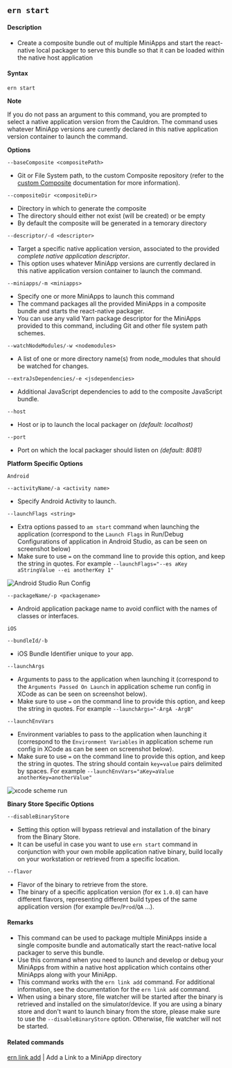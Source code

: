 ## `ern start`

#### Description

* Create a composite bundle out of multiple MiniApps and start the react-native local packager to serve this bundle so that it can be loaded within the native host application  

#### Syntax

`ern start`  

**Note**

If you do not pass an argument to this command, you are prompted to select a native application version from the Cauldron. The command uses whatever MiniApp versions are curently declared in this native application version container to launch the command.  

**Options**  

`--baseComposite <compositePath>`

* Git or File System path, to the custom Composite repository (refer to the [custom Composite] documentation for more information).

`--compositeDir <compositeDir>`

* Directory in which to generate the composite
* The directory should either not exist (will be created) or be empty
* By default the composite will be generated in a temorary directory

`--descriptor/-d <descriptor>`

* Target a specific native application version, associated to the provided *complete native application descriptor*.  
* This option uses whatever MiniApp versions are currently declared in this native application version container to launch the command.  

`--miniapps/-m <miniapps>`

* Specify one or more MiniApps to launch this command  
* The command packages all the provided MiniApps in a composite bundle and starts the react-native packager.  
* You can use any valid Yarn package descriptor for the MiniApps provided to this command, including Git and other file system path schemes.  

`--watchNodeModules/-w <nodemodules>`
* A list of one or more directory name(s) from node_modules that should be watched for changes.

`--extraJsDependencies/-e <jsdependencies>`
* Additional JavaScript dependencies to add to the composite JavaScript bundle.

`--host`
* Host or ip to launch the local packager on *(default: localhost)*

`--port`
* Port on which the local packager should listen on *(default: 8081)*

**Platform Specific Options**

`Android`

`--activityName/-a <activity name>`
* Specify Android Activity to launch.

`--launchFlags <string>`
* Extra options passed to `am start` command when launching the application (correspond to the `Launch Flags` in Run/Debug Configurations of application in Android Studio, as can be seen on screenshot below)
* Make sure to use `=` on the command line to provide this option, and keep the string in quotes. For example `--launchFlags="--es aKey aStringValue --ei anotherKey 1"`

![Android Studio Run Config](../images/android-studio-run-config.png)

`--packageName/-p <packagename>`
* Android application package name to avoid conflict with the names of classes or interfaces.

`iOS`

`--bundleId/-b`
* iOS Bundle Identifier unique to your app.

`--launchArgs` 
* Arguments to pass to the application when launching it (correspond to the `Arguments Passed On Launch` in application scheme run config in XCode as can be seen on screenshot below).
* Make sure to use `=` on the command line to provide this option, and keep the string in quotes. For example `--launchArgs="-ArgA -ArgB"`

`--launchEnvVars`
* Environment variables to pass to the application when launching it (correspond to the `Environment Variables` in application scheme run config in XCode as can be seen on screenshot below).
* Make sure to use `=` on the command line to provide this option, and keep the string in quotes. The string should contain `key=value` pairs delimited by spaces. For example `--launchEnvVars="aKey=aValue anotherKey=anotherValue"`

![xcode scheme run](../images/xcode-scheme-run.png)

**Binary Store Specific Options**

`--disableBinaryStore`

* Setting this option will bypass retrieval and installation of the binary from the Binary Store.  
* It can be useful in case you want to use `ern start` command in conjunction with your own mobile application native binary, build locally on your workstation or retrieved from a specific location.

`--flavor`

* Flavor of the binary to retrieve from the store.
* The binary of a specific application version (for ex `1.0.0`) can have different flavors, representing different build types of the same application version (for example `Dev`/`Prod`/`QA` ...).

#### Remarks

* This command can be used to package multiple MiniApps inside a single composite bundle and automatically start the react-native local packager to serve this bundle.  
* Use this command when you need to launch and develop or debug your MiniApps from within a native host application which contains other MiniApps along with your MiniApp.  
* This command works with the `ern link add` command. For additional information, see the documentation for the `ern link add` command.  
* When using a binary store, file watcher will be started after the binary is retrieved and installed on the simulator/device. If you are using a binary store and don't want to launch binary from the store, please make sure to use the `--disableBinaryStore` option. Otherwise, file watcher will not be started.

#### Related commands

[ern link add] | Add a Link to a MiniApp directory

[ern link add]: ./link/add.md
[custom Composite]: ./platform-parts/composite/index.md